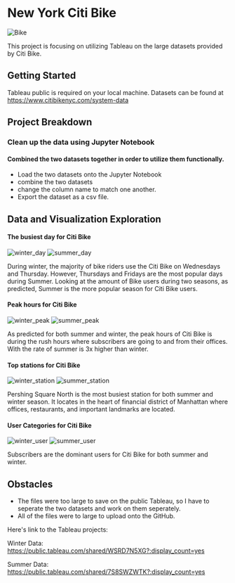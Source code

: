 # New York Citi Bike

![Bike](Images/citibike.jpg)

This project is focusing on utilizing Tableau on the large datasets provided by Citi Bike. 

## Getting Started

Tableau public is required on your local machine. 
Datasets can be found at https://www.citibikenyc.com/system-data 

## Project Breakdown

### Clean up the data using Jupyter Notebook
#### Combined the two datasets together in order to utilize them functionally. 
* Load the two datasets onto the Jupyter Notebook 
* combine the two datasets 
* change the column name to match one another. 
* Export the dataset as a csv file. 

## Data and Visualization Exploration

#### The busiest day for Citi Bike

![winter_day](Images/winter_day.png)
![summer_day](Images/summer_day.png)

During winter, the majority of bike riders use the Citi Bike on Wednesdays and Thursday. However, Thursdays and Fridays are the most popular days during Summer. Looking at the amount of Bike users during two seasons, as predicted, Summer is the more popular season for Citi Bike users. 

#### Peak hours for Citi Bike

![winter_peak](Images/peak_hour_winter.png)
![summer_peak](Images/peak_hour_summer.png)

As predicted for both summer and winter, the peak hours of Citi Bike is during the rush hours where subscribers are going to and from their offices. With the rate of summer is 3x higher than winter. 

#### Top stations for Citi Bike

![winter_station](Images/winter_station.png)
![summer_station](Images/summer_station.png)

Pershing Square North is the most busiest station for both summer and winter season. It locates in the heart of financial district of Manhattan where offices, restaurants, and important landmarks are located. 

#### User Categories for Citi Bike

![winter_user](Images/winter_user.png)
![summer_user](Images/summer_user.png)

Subscribers are the dominant users for Citi Bike for both summer and winter. 




## Obstacles
* The files were too large to save on the public Tableau, so I have to seperate the two datasets and work on them seperately. 
* All of the files were to large to upload onto the GitHub. 

Here's link to the Tableau projects: 

Winter Data: https://public.tableau.com/shared/WSRD7N5XG?:display_count=yes

Summer Data: https://public.tableau.com/shared/7S8SWZWTK?:display_count=yes 
